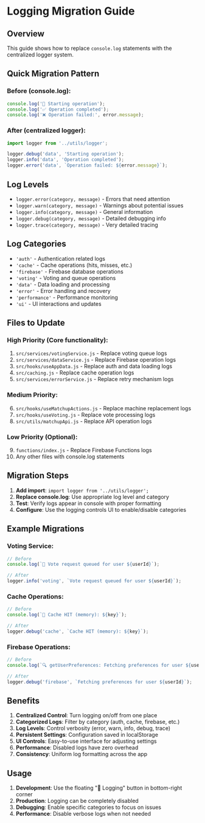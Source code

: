 # Logging Migration Guide

## Overview
This guide shows how to replace `console.log` statements with the centralized logger system.

## Quick Migration Pattern

### Before (console.log):
```javascript
console.log('🔄 Starting operation');
console.log('✅ Operation completed');
console.log('❌ Operation failed:', error.message);
```

### After (centralized logger):
```javascript
import logger from '../utils/logger';

logger.debug('data', 'Starting operation');
logger.info('data', 'Operation completed');
logger.error('data', `Operation failed: ${error.message}`);
```

## Log Levels
- `logger.error(category, message)` - Errors that need attention
- `logger.warn(category, message)` - Warnings about potential issues
- `logger.info(category, message)` - General information
- `logger.debug(category, message)` - Detailed debugging info
- `logger.trace(category, message)` - Very detailed tracing

## Log Categories
- `'auth'` - Authentication related logs
- `'cache'` - Cache operations (hits, misses, etc.)
- `'firebase'` - Firebase database operations
- `'voting'` - Voting and queue operations
- `'data'` - Data loading and processing
- `'error'` - Error handling and recovery
- `'performance'` - Performance monitoring
- `'ui'` - UI interactions and updates

## Files to Update

### High Priority (Core functionality):
1. `src/services/votingService.js` - Replace voting queue logs
2. `src/services/dataService.js` - Replace Firebase operation logs
3. `src/hooks/useAppData.js` - Replace auth and data loading logs
4. `src/caching.js` - Replace cache operation logs
5. `src/services/errorService.js` - Replace retry mechanism logs

### Medium Priority:
6. `src/hooks/useMatchupActions.js` - Replace machine replacement logs
7. `src/hooks/useVoting.js` - Replace vote processing logs
8. `src/utils/matchupApi.js` - Replace API operation logs

### Low Priority (Optional):
9. `functions/index.js` - Replace Firebase Functions logs
10. Any other files with console.log statements

## Migration Steps

1. **Add import**: `import logger from '../utils/logger';`
2. **Replace console.log**: Use appropriate log level and category
3. **Test**: Verify logs appear in console with proper formatting
4. **Configure**: Use the logging controls UI to enable/disable categories

## Example Migrations

### Voting Service:
```javascript
// Before
console.log(`📝 Vote request queued for user ${userId}`);

// After
logger.info('voting', `Vote request queued for user ${userId}`);
```

### Cache Operations:
```javascript
// Before
console.log(`💾 Cache HIT (memory): ${key}`);

// After
logger.debug('cache', `Cache HIT (memory): ${key}`);
```

### Firebase Operations:
```javascript
// Before
console.log(`🔍 getUserPreferences: Fetching preferences for user ${userId}`);

// After
logger.debug('firebase', `Fetching preferences for user ${userId}`);
```

## Benefits

1. **Centralized Control**: Turn logging on/off from one place
2. **Categorized Logs**: Filter by category (auth, cache, firebase, etc.)
3. **Log Levels**: Control verbosity (error, warn, info, debug, trace)
4. **Persistent Settings**: Configuration saved in localStorage
5. **UI Controls**: Easy-to-use interface for adjusting settings
6. **Performance**: Disabled logs have zero overhead
7. **Consistency**: Uniform log formatting across the app

## Usage

1. **Development**: Use the floating "🔧 Logging" button in bottom-right corner
2. **Production**: Logging can be completely disabled
3. **Debugging**: Enable specific categories to focus on issues
4. **Performance**: Disable verbose logs when not needed